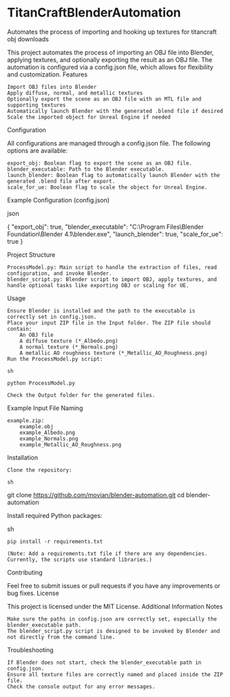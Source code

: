 # TitanCraftBlenderAutomation
 Automates the process of importing and hooking up textures for titancraft obj downloads

This project automates the process of importing an OBJ file into Blender, applying textures, and optionally exporting the result as an OBJ file. The automation is configured via a config.json file, which allows for flexibility and customization.
Features

    Import OBJ files into Blender
    Apply diffuse, normal, and metallic textures
    Optionally export the scene as an OBJ file with an MTL file and supporting textures
    Automatically launch Blender with the generated .blend file if desired
    Scale the imported object for Unreal Engine if needed

Configuration

All configurations are managed through a config.json file. The following options are available:

    export_obj: Boolean flag to export the scene as an OBJ file.
    blender_executable: Path to the Blender executable.
    launch_blender: Boolean flag to automatically launch Blender with the generated .blend file after export.
    scale_for_ue: Boolean flag to scale the object for Unreal Engine.

Example Configuration (config.json)

json

{
    "export_obj": true,
    "blender_executable": "C:\\Program Files\\Blender Foundation\\Blender 4.1\\blender.exe",
    "launch_blender": true,
    "scale_for_ue": true
}

Project Structure

    ProcessModel.py: Main script to handle the extraction of files, read configuration, and invoke Blender.
    blender_script.py: Blender script to import OBJ, apply textures, and handle optional tasks like exporting OBJ or scaling for UE.

Usage

    Ensure Blender is installed and the path to the executable is correctly set in config.json.
    Place your input ZIP file in the Input folder. The ZIP file should contain:
        An OBJ file
        A diffuse texture (*_Albedo.png)
        A normal texture (*_Normals.png)
        A metallic AO roughness texture (*_Metallic_AO_Roughness.png)
    Run the ProcessModel.py script:

    sh

    python ProcessModel.py

    Check the Output folder for the generated files.

Example Input File Naming

    example.zip:
        example.obj
        example_Albedo.png
        example_Normals.png
        example_Metallic_AO_Roughness.png

Installation

    Clone the repository:

    sh

git clone https://github.com/movian/blender-automation.git
cd blender-automation

Install required Python packages:

sh

    pip install -r requirements.txt

    (Note: Add a requirements.txt file if there are any dependencies. Currently, the scripts use standard libraries.)

Contributing

Feel free to submit issues or pull requests if you have any improvements or bug fixes.
License

This project is licensed under the MIT License.
Additional Information
Notes

    Make sure the paths in config.json are correctly set, especially the blender_executable path.
    The blender_script.py script is designed to be invoked by Blender and not directly from the command line.

Troubleshooting

    If Blender does not start, check the blender_executable path in config.json.
    Ensure all texture files are correctly named and placed inside the ZIP file.
    Check the console output for any error messages.